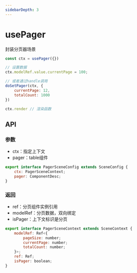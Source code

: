 ```yaml
---
sidebarDepth: 3
---
```

# usePager

封装分页器场景

```js
const ctx = usePager({})

// 设置数据
ctx.modelRef.value.currentPage = 100;

// 或者通过handle调用
doSetPager(ctx, {
    currentPage: 12,
    totalCount: 1000
})

ctx.render // 渲染函数


```
## API

### 参数

- ctx：指定上下文
- pager：table组件

```js
export interface PagerSceneConfig extends SceneConfig {
    ctx: PagerSceneContext;
    pager: ComponentDesc;
}
```

### 返回

- ref：分页组件实例引用
- modelRef：分页数据，双向绑定
- isPager：上下文标识是分页

```js
export interface PagerSceneContext extends SceneContext {
    modelRef: Ref<{
        pageSize: number;
        currentPage: number;
        totalCount: number;
    }>;
    ref: Ref;
    isPager: boolean;
}
```